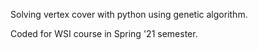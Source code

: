 Solving vertex cover with python using genetic algorithm.  

Coded for WSI course in Spring '21 semester.
